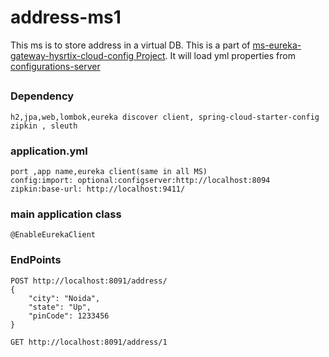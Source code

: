 # address-ms1
  This ms is to store address in a virtual DB. This is a part of [ms-eureka-gateway-hysrtix-cloud-config Project](https://github.com/tsmahur/ms-eureka-gateway-hysrtix-cloud-config).
  It will load yml properties from [configurations-server](https://github.com/tsmahur/configurations-server)
##
### Dependency
    h2,jpa,web,lombok,eureka discover client, spring-cloud-starter-config
	zipkin , sleuth
    
### application.yml
    port ,app name,eureka client(same in all MS)
    config:import: optional:configserver:http://localhost:8094
	zipkin:base-url: http://localhost:9411/

### main application class
    @EnableEurekaClient

### EndPoints
    POST http://localhost:8091/address/
    {
        "city": "Noida",
        "state": "Up",
        "pinCode": 1233456
    }

    GET http://localhost:8091/address/1
